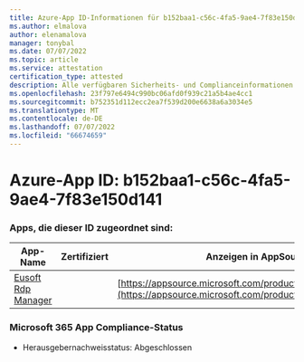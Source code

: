```yaml
---
title: Azure-App ID-Informationen für b152baa1-c56c-4fa5-9ae4-7f83e150d141
ms.author: elmalova
author: elenamalova
manager: tonybal
ms.date: 07/07/2022
ms.topic: article
ms.service: attestation
certification_type: attested
description: Alle verfügbaren Sicherheits- und Complianceinformationen für b152baa1-c56c-4fa5-9ae4-7f83e150d141.
ms.openlocfilehash: 23f797e6494c990bc06afd0f939c21a5b4ae4cc1
ms.sourcegitcommit: b752351d112ecc2ea7f539d200e6638a6a3034e5
ms.translationtype: MT
ms.contentlocale: de-DE
ms.lasthandoff: 07/07/2022
ms.locfileid: "66674659"
---
```

# <a name="azure-app-id-b152baa1-c56c-4fa5-9ae4-7f83e150d141"></a>Azure-App ID: b152baa1-c56c-4fa5-9ae4-7f83e150d141


### <a name="apps-associated-with-this-id"></a>Apps, die dieser ID zugeordnet sind:
| **App-Name** | **Zertifiziert** | **Anzeigen in AppSource** |
|--------------|---------------|-----------------------|
| [Eusoft Rdp Manager](../forward/WA200004321.md) |  | [https://appsource.microsoft.com/product/office/WA200004321](https://appsource.microsoft.com/product/office/WA200004321) |

### <a name="microsoft-365-app-compliance-status"></a>Microsoft 365 App Compliance-Status
- Herausgebernachweisstatus: Abgeschlossen
